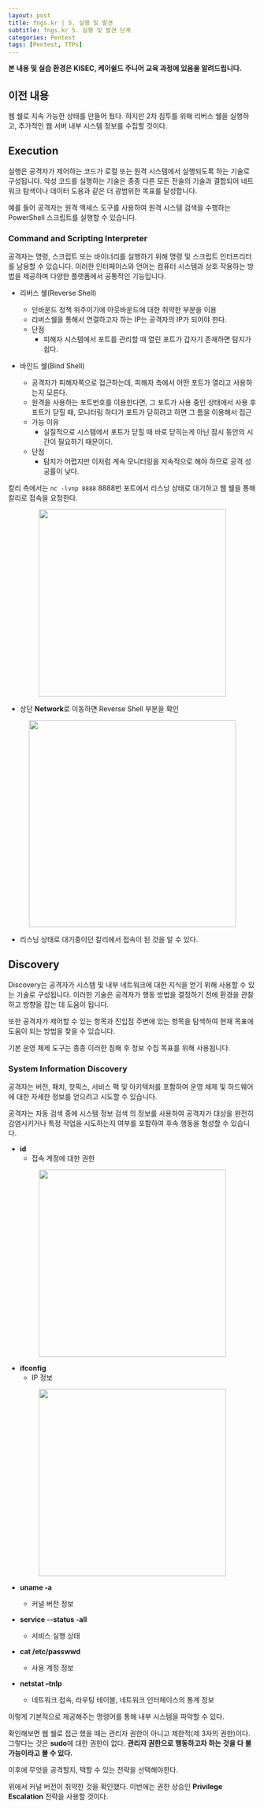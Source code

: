 ```yaml
---
layout: post
title: fngs.kr | 5. 실행 및 발견
subtitle: fngs.kr 5. 실행 및 발견 단계
categories: Pentest
tags: [Pentest, TTPs]
---
```


**본 내용 및 실습 환경은 KISEC, 케이쉴드 주니어 교육 과정에 있음을 알려드립니다.**

## 이전 내용

웹 쉘로 지속 가능한 상태를 만들어 뒀다. 하지만 2차 침투를 위해 리버스 쉘을 실행하고, 추가적인 웹 서버 내부 시스템 정보를 수집할 것이다.

## Execution

실행은 공격자가 제어하는 ​​코드가 로컬 또는 원격 시스템에서 실행되도록 하는 기술로 구성됩니다. 악성 코드를 실행하는 기술은 종종 다른 모든 전술의 기술과 결합되어 네트워크 탐색이나 데이터 도용과 같은 더 광범위한 목표를 달성합니다. 

예를 들어 공격자는 원격 액세스 도구를 사용하여 원격 시스템 검색을 수행하는 PowerShell 스크립트를 실행할 수 있습니다.


### Command and Scripting Interpreter

공격자는 명령, 스크립트 또는 바이너리를 실행하기 위해 명령 및 스크립트 인터프리터를 남용할 수 있습니다. 이러한 인터페이스와 언어는 컴퓨터 시스템과 상호 작용하는 방법을 제공하며 다양한 플랫폼에서 공통적인 기능입니다.

* 리버스 쉘(Reverse Shell)
  * 인바운드 정책 위주이기에 아웃바운드에 대한 취약한 부분을 이용
  * 리버스쉘을 통해서 연결하고자 하는 IP는 공격자의 IP가 되어야 한다.
  * 단점 
    * 피해자 시스템에서 포트를 관리할 때 열린 포트가 갑자기 존재하면 탐지가 쉽다.
  
* 바인드 쉘(Bind Shell)
  * 공격자가 피해자쪽으로 접근하는데, 피해자 측에서 어떤 포트가 열리고 사용하는지 모른다.
  * 원격을 사용하는 포트번호를 이용한다면, 그 포트가 사용 중인 상태에서 사용 후 포트가 닫힐 때, 모니터링 하다가 포트가 닫히려고 하면 그 틈을 이용해서 접근
  * 가능 이유
    * 실질적으로 시스템에서 포트가 닫힐 때 바로 닫히는게 아닌 잠시 동안의 시간이 필요하기 때문이다.
  * 단점 
    * 탐지가 어렵지만 이처럼 계속 모니터링을 지속적으로 해야 하므로 공격 성공률이 낮다. 

칼리 측에서는 `nc -lvnp 8888` 8888번 포트에서 리스닝 상태로 대기하고 웹 쉘을 통해 칼리로 접속을 요청한다.

<p align="center">
<img src ="https://user-images.githubusercontent.com/78135526/183235594-ca1393d6-cf1a-4c20-b79e-a3ec1b7a851a.png" width = 380>
</p>

* 상단 **Network**로 이동하면 Reverse Shell 부분을 확인

<p align="center">
<img src ="https://user-images.githubusercontent.com/78135526/183235605-5ed7c14f-fe30-48b3-9e26-0c3706ce39bc.png" width = 420>
</p>

* 리스닝 상태로 대기중이던 칼리에서 접속이 된 것을 알 수 있다.

## Discovery

Discovery는 공격자가 시스템 및 내부 네트워크에 대한 지식을 얻기 위해 사용할 수 있는 기술로 구성됩니다. 이러한 기술은 공격자가 행동 방법을 결정하기 전에 환경을 관찰하고 방향을 잡는 데 도움이 됩니다. 

또한 공격자가 제어할 수 있는 항목과 진입점 주변에 있는 항목을 탐색하여 현재 목표에 도움이 되는 방법을 찾을 수 있습니다. 

기본 운영 체제 도구는 종종 이러한 침해 후 정보 수집 목표를 위해 사용됩니다.

### System Information Discovery

공격자는 버전, 패치, 핫픽스, 서비스 팩 및 아키텍처를 포함하여 운영 체제 및 하드웨어에 대한 자세한 정보를 얻으려고 시도할 수 있습니다. 

공격자는 자동 검색 중에 시스템 정보 검색 의 정보를 사용하여 공격자가 대상을 완전히 감염시키거나 특정 작업을 시도하는지 여부를 포함하여 후속 행동을 형성할 수 있습니다.


* **id**
  * 접속 계정에 대한 권한

<p align="center">
<img src ="https://user-images.githubusercontent.com/78135526/183236153-153c7323-2234-4552-94b3-ec0d5bdfc484.png" width = 380>
</p>


* **ifconfig**
  * IP 정보
  
<p align="center">
<img src ="https://user-images.githubusercontent.com/78135526/183236198-69e70c7c-956a-4246-a37a-dc365503005c.png" width = 380>
</p>


* **uname -a**
  * 커널 버전 정보

* **service --status -all**
  * 서비스 실행 상태

* **cat /etc/passwwd**
  * 사용 계정 정보

* **netstat –tnlp**
  * 네트워크 접속, 라우팅 테이블, 네트워크 인터페이스의 통계 정보

이렇게 기본적으로 제공해주는 명령어를 통해 내부 시스템을 파악할 수 있다.

확인해보면 웹 쉘로 접근 했을 때는 관리자 권한이 아니고 제한적(제 3자의 권한)이다. 그렇다는 것은 **sudo**에 대한 권한이 없다. **관리자 권한으로 행동하고자 하는 것을 다 불가능이라고 볼 수 있다.**

이후에 무엇을 공격할지, 택할 수 있는 전략을 선택해야한다.

위에서 커널 버전이 취약한 것을 확인했다. 이번에는 권한 상승인 **Privilege Escalation** 전략을 사용할 것이다.
